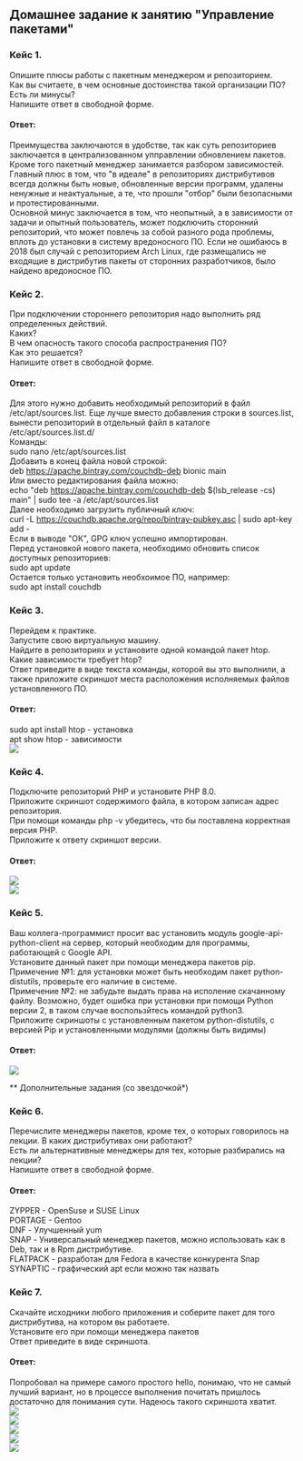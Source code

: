 ## Домашнее задание к занятию "Управление пакетами"  

### Кейс 1.  
Опишите плюсы работы с пакетным менеджером и репозиторием.  
Как вы считаете, в чем основные достоинства такой организации ПО?  
Есть ли минусы?  
Напишите ответ в свободной форме.  

#### Ответ:  
Преимущества заключаются в удобстве, так как суть репозиториев заключается в централизованном упправлении обновлением пакетов. Кроме того пакетный менеджер занимается разбором зависимостей. Главный плюс в том, что "в идеале" в репозиториях дистрибутивов всегда должны быть новые, обновленные версии программ, удалены ненужные и неактуальные, а те, что прошли "отбор" были безопасными и протестированными.   
Основной минус заключается в том, что неопытный, а в зависимости от задачи и опытный пользователь, может подключить сторонний репозиторий, что может повлечь за собой разного рода проблемы, вплоть до установки в систему вредоносного ПО. Если не ошибаюсь в 2018 был случай с репозиторием Arch Linux, где размещались не входящие в дистрибутив пакеты от сторонних разработчиков, было найдено вредоносное ПО.


### Кейс 2.  
При подключении стороннего репозитория надо выполнить ряд определенных действий.  
Каких?  
В чем опасность такого способа распространения ПО?  
Как это решается?  
Напишите ответ в свободной форме.  

#### Ответ:  
Для этого нужно добавить необходимый репозиторий в файл /etc/apt/sources.list. Еще лучше вместо добавления строки в sources.list, вынести репозиторий в отдельный файл в каталоге /etc/apt/sources.list.d/  
Команды:  
sudo nano /etc/apt/sources.list  
Добавить в конец файла новой строкой:  
deb https://apache.bintray.com/couchdb-deb bionic main  
Или вместо редактирования файла можно:  
echo "deb https://apache.bintray.com/couchdb-deb $(lsb_release -cs) main" | sudo tee -a /etc/apt/sources.list  
Далее необходимо загрузить публичный ключ:  
curl -L https://couchdb.apache.org/repo/bintray-pubkey.asc | sudo apt-key add -  
Если в выводе "ОК", GPG ключ успешно импортирован.  
Перед установкой нового пакета, необходимо обновить список доступных репозиториев:  
sudo apt update  
Остается только установить необхоимое ПО, например:  
sudo apt install couchdb  

### Кейс 3.  
Перейдем к практике.  
Запустите свою виртуальную машину.  
Найдите в репозиториях и установите одной командой пакет htop.  
Какие зависимости требует htop?  
Ответ приведите в виде текста команды, которой вы это выполнили, а также приложите скриншот места расположения исполняемых файлов установленного ПО.  

#### Ответ:  
sudo apt install htop - установка  
apt show htop - зависимости  
![](https://github.com/networksuperman/netology_dev_ops/blob/main/SLINA-19/IT%20System%20and%20OS%20Linux/img/3-02-3.jpg)  


### Кейс 4.  
Подключите репозиторий PHP и установите PHP 8.0.  
Приложите скриншот содержимого файла, в котором записан адрес репозитория.  
При помощи команды php -v убедитесь, что бы поставлена корректная версия PHP.  
Приложите к ответу скриншот версии.  

#### Ответ:  
![](https://github.com/networksuperman/netology_dev_ops/blob/main/SLINA-19/IT%20System%20and%20OS%20Linux/img/3-02-4-1.jpg)  
![](https://github.com/networksuperman/netology_dev_ops/blob/main/SLINA-19/IT%20System%20and%20OS%20Linux/img/3-02-4-2.jpg)  

### Кейс 5.  
Ваш коллега-программист просит вас установить модуль google-api-python-client на сервер, который необходим для программы, работающей с Google API.  
Установите данный пакет при помощи менеджера пакетов pip.  
Примечение №1: для установки может быть необходим пакет python-distutils, проверьте его наличие в системе.  
Примечение №2: не забудьте выдать права на исполение скачанному файлу. Возможно, будет ошибка при установки при помощи Python версии 2, в таком случае воспользйтесь командой python3.  
Приложите скриншоты с установленным пакетом python-distutils, с версией Pip и установленными модулями (должны быть видимы)  

#### Ответ:  
![](https://github.com/networksuperman/netology_dev_ops/blob/main/SLINA-19/IT%20System%20and%20OS%20Linux/img/3-02-5.jpg)  

**
Дополнительные задания (со звездочкой*)  

### Кейс 6.  
Перечислите менеджеры пакетов, кроме тех, о которых говорилось на лекции. В каких дистрибутивах они работают?  
Есть ли альтернативные менеджеры для тех, которые разбирались на лекции?  
Напишите ответ в свободной форме.  

#### Ответ:  
ZYPPER - OpenSuse и SUSE Linux  
PORTAGE - Gentoo  
DNF - Улучшенный yum  
SNAP - Универсальный менеджер пакетов, можно использовать как в Deb, так и в Rpm дистрибутиве.  
FLATPACK - разработан для Fedora в качестве конкурента Snap  
SYNAPTIC - графический apt если можно так назвать  

### Кейс 7.  
Скачайте исходники любого приложения и соберите пакет для того дистрибутива, на котором вы работаете.  
Установите его при помощи менеджера пакетов  
Ответ приведите в виде скриншота.  

#### Ответ:  
Попробовал на примере самого простого hello, понимаю, что не самый лучший вариант, но в процессе выполнения почитать пришлось достаточно для понимания сути.
Надеюсь такого скриншота хватит.  
![](https://github.com/networksuperman/netology_dev_ops/blob/main/SLINA-19/IT%20System%20and%20OS%20Linux/img/3-02-7-1-1.jpg)  
![](https://github.com/networksuperman/netology_dev_ops/blob/main/SLINA-19/IT%20System%20and%20OS%20Linux/img/3-02-7-1-2.jpg)  
![](https://github.com/networksuperman/netology_dev_ops/blob/main/SLINA-19/IT%20System%20and%20OS%20Linux/img/3-02-7-1-3.jpg)  
![](https://github.com/networksuperman/netology_dev_ops/blob/main/SLINA-19/IT%20System%20and%20OS%20Linux/img/3-02-7-1-4.jpg)  
![](https://github.com/networksuperman/netology_dev_ops/blob/main/SLINA-19/IT%20System%20and%20OS%20Linux/img/3-02-7-1-5.jpg)  

